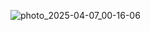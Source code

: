 ![photo_2025-04-07_00-16-06](https://github.com/user-attachments/assets/f5177ff3-243c-4ed6-94d3-cf57b152a36f)
